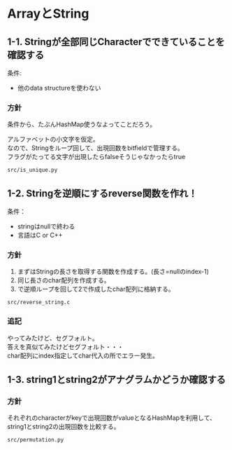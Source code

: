 # ArrayとString

## 1-1. Stringが全部同じCharacterでできていることを確認する

条件:

* 他のdata structureを使わない

### 方針

条件から、たぶんHashMap使うなよってことだろう。  

アルファベットの小文字を仮定。  
なので、Stringをループ回して、出現回数をbitfieldで管理する。  
フラグがたってる文字が出現したらfalseそうじゃなかったらtrue

`src/is_unique.py`

## 1-2. Stringを逆順にするreverse関数を作れ！

条件：

* stringはnullで終わる
* 言語はC or C++

### 方針

1. まずはStringの長さを取得する関数を作成する。(長さ=nullのindex-1)
2. 同じ長さのchar配列を作成する。
3. で逆順ループを回して2で作成したchar配列に格納する。

`src/reverse_string.c`

### 追記

やってみたけど、セグフォルト。  
答えを真似てみたけどセグフォルト・・・  
char配列にindex指定してchar代入の所でエラー発生。

## 1-3. string1とstring2がアナグラムかどうか確認する

### 方針

それぞれのcharacterがkeyで出現回数がvalueとなるHashMapを利用して、  
string1とstring2の出現回数を比較する。

`src/permutation.py`
